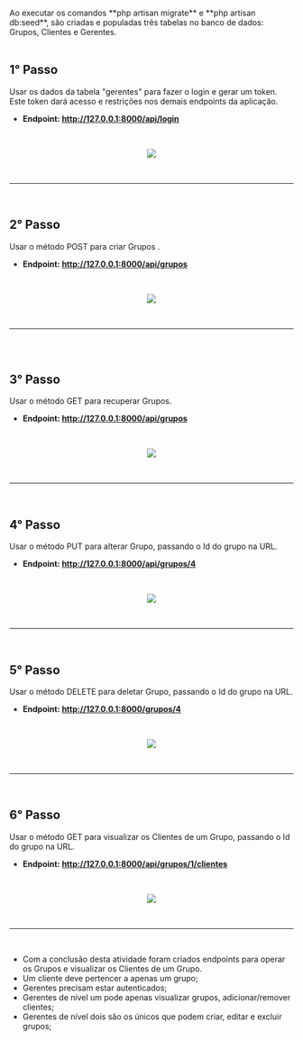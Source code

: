 <br>
Ao executar os comandos **php artisan migrate** e **php artisan db:seed**, são criadas e populadas três tabelas no banco de dados: Grupos, Clientes e Gerentes.
<br><br>

## 1° Passo <br>
Usar os dados da tabela "gerentes" para fazer o login e gerar um token. Este token dará acesso e restrições nos demais 
endpoints da aplicação.<br>
- **Endpoint: http://127.0.0.1:8000/api/login**
<br>
<p align="center"><img src="https://user-images.githubusercontent.com/5507381/202921842-692a63e8-e402-426f-b56a-51d5b31feb20.png"></p>
<br>
<hr>
<br>

## 2° Passo <br>
Usar o método POST para criar Grupos   .
- **Endpoint: http://127.0.0.1:8000/api/grupos**
<br>
<p align="center"><img src="https://user-images.githubusercontent.com/5507381/202921843-e10c73e6-2fc7-40c7-8647-f65118ec04e2.png"></p>
<br>
<hr>
<br>
<br>


## 3° Passo <br>
Usar o método GET para recuperar Grupos.
- **Endpoint: http://127.0.0.1:8000/api/grupos**
<br>
<p align="center"><img src="https://user-images.githubusercontent.com/5507381/202921844-16f38717-bb02-4920-a574-3f14fd11eea6.png"></p>
<br>
<hr>
<br>


## 4° Passo <br>
Usar o método PUT para alterar Grupo, passando o Id do grupo na URL. 
- **Endpoint: http://127.0.0.1:8000/api/grupos/4**
<br>
<p align="center"><img src="https://user-images.githubusercontent.com/5507381/202921845-c76b6ee4-0872-4090-9363-7fcac3d4608e.png"></p>
<br>
<hr>
<br>


## 5° Passo <br>
Usar o método DELETE para deletar Grupo, passando o Id do grupo na URL.
- **Endpoint: http://127.0.0.1:8000/grupos/4**
<br>
<p align="center"><img src="https://user-images.githubusercontent.com/5507381/202921846-b71a7165-ef79-4743-9e6e-aa0889dc0752.png"></p>
<br>
<hr>
<br>


## 6° Passo <br>
Usar o método GET para visualizar os Clientes de um Grupo, passando o Id do grupo na URL.
- **Endpoint: http://127.0.0.1:8000/api/grupos/1/clientes**
<br>
<p align="center"><img src="https://user-images.githubusercontent.com/5507381/202921848-1e2a45dd-0f11-4bad-ad02-3dc975398794.png"></p>
<br>
<hr>
<br>

- Com a conclusão desta atividade foram criados endpoints para operar os Grupos e visualizar os Clientes de um Grupo. 
- Um cliente deve pertencer a apenas um grupo;
- Gerentes precisam estar autenticados;
- Gerentes de nível um pode apenas visualizar grupos, adicionar/remover clientes;
- Gerentes de nível dois são os únicos que podem criar, editar e excluir grupos;

 

